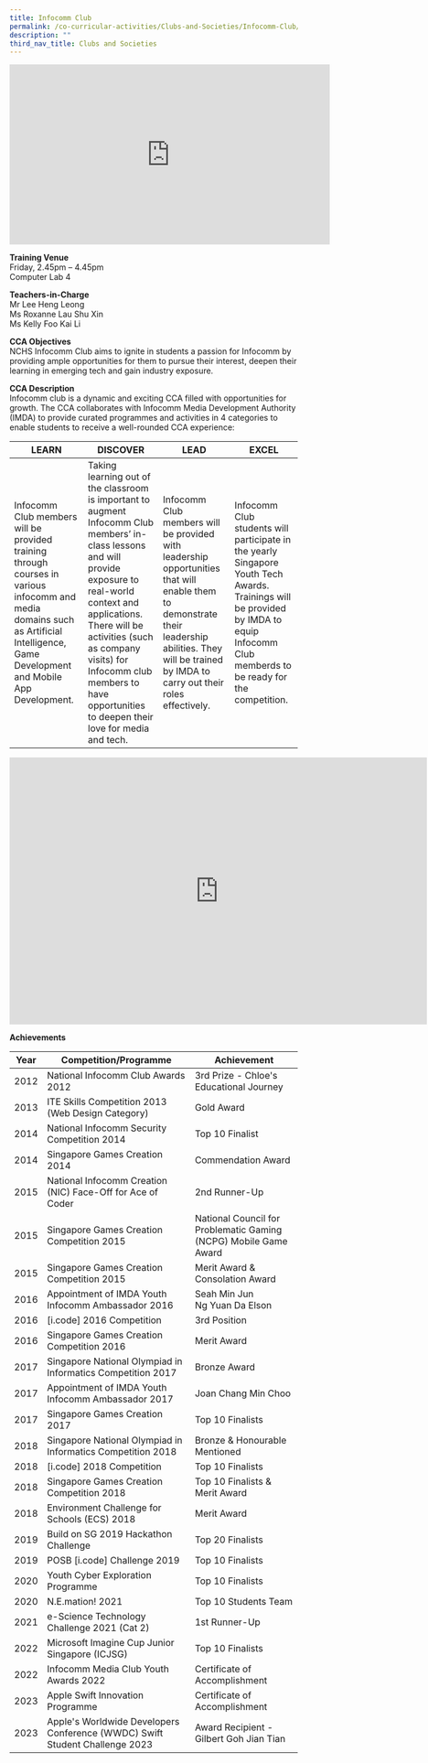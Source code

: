 ```yaml
---
title: Infocomm Club
permalink: /co-curricular-activities/Clubs-and-Societies/Infocomm-Club/
description: ""
third_nav_title: Clubs and Societies
---
```

<iframe allowfullscreen="" allow="accelerometer; autoplay; clipboard-write; encrypted-media; gyroscope; picture-in-picture; web-share" frameborder="0" title="YouTube video player" src="https://www.youtube.com/embed/CNCIBYLFPXE?autoplay=1" height="315" width="560"></iframe>

**Training Venue**
<br>Friday,  2.45pm – 4.45pm
<br>Computer Lab 4

**Teachers-in-Charge**
<br>Mr Lee Heng Leong<br> 
Ms Roxanne Lau Shu Xin<br>
Ms Kelly Foo Kai Li<br>

**CCA Objectives**<br>
NCHS Infocomm Club aims to ignite in students a passion for Infocomm by providing ample opportunities for them to pursue their interest, deepen their learning in emerging tech and gain industry exposure.

**CCA Description**<br>
Infocomm club is a dynamic and exciting CCA filled with opportunities for growth. The CCA collaborates with Infocomm Media Development Authority (IMDA) to provide curated programmes and activities in 4 categories to enable students to receive a well-rounded CCA experience:

| **LEARN** | **DISCOVER** | **LEAD**  | **EXCEL** |
| -------- | -------- | --------  | -------- |
| Infocomm Club members will be provided training through courses in various infocomm and media domains such as Artificial Intelligence, Game Development and Mobile App Development. | Taking learning out of the classroom is important to augment Infocomm Club members’ in-class lessons and will provide exposure to real-world context and applications. There will be activities (such as company visits) for Infocomm club members to have opportunities to deepen their love for media and tech. | Infocomm Club members will be provided with leadership opportunities that will enable them to demonstrate their leadership abilities. They will be trained by IMDA to carry out their roles effectively. | Infocomm Club students will participate in the yearly Singapore Youth Tech Awards. Trainings will be provided by IMDA to equip Infocomm Club memberds to be ready for the competition. |

<iframe src="https://docs.google.com/presentation/d/e/2PACX-1vSlqcIgMlYvYpFo5VSwm21VwyRJtnaSVq5c4ZrkVSoHxZlubE40cSulOCxZwqg3x4A62XF5TTCMEQqG/embed?start=true&amp;loop=true&amp;delayms=5000" frameborder="0" width="730" height="467" allowfullscreen="true"></iframe>

**Achievements**<br>

| Year | Competition/Programme | Achievement |
| -------- | -------- | -------- |
| 2012 | National Infocomm Club Awards 2012 | 3rd Prize - Chloe's Educational Journey |
| 2013 | ITE Skills Competition 2013 (Web Design Category) | Gold Award |
| 2014 | National Infocomm Security Competition 2014 | Top 10 Finalist |
| 2014 | Singapore Games Creation 2014 | Commendation Award |
| 2015 | National Infocomm Creation (NIC) Face-Off for Ace of Coder | 2nd Runner-Up |
| 2015 | Singapore Games Creation Competition 2015 | National Council for Problematic Gaming (NCPG) Mobile Game Award |
| 2015 | Singapore Games Creation Competition 2015 | Merit Award &amp; Consolation Award |
|2016 | Appointment of IMDA Youth Infocomm Ambassador 2016 | Seah Min Jun<br>Ng Yuan Da Elson |
| 2016 | \[i.code\] 2016 Competition | 3rd Position |
| 2016| Singapore Games Creation Competition 2016 | Merit Award |
| 2017 | Singapore National Olympiad in Informatics Competition 2017 | Bronze Award |
| 2017 | Appointment of IMDA Youth Infocomm Ambassador 2017 | Joan Chang Min Choo |
| 2017 | Singapore Games Creation 2017 | Top 10 Finalists |
| 2018 | Singapore National Olympiad in Informatics Competition 2018 | Bronze &amp; Honourable Mentioned |
| 2018 | \[i.code\] 2018 Competition | Top 10 Finalists |
| 2018 | Singapore Games Creation Competition 2018 | Top 10 Finalists &amp; Merit Award |
| 2018 | Environment Challenge for Schools (ECS) 2018 | Merit Award |
| 2019 | Build on SG 2019 Hackathon Challenge | Top 20 Finalists |
| 2019 | POSB \[i.code\] Challenge 2019 | Top 10 Finalists |
| 2020 | Youth Cyber Exploration Programme | Top 10 Finalists |
| 2020 | N.E.mation! 2021 | Top 10 Students Team |
| 2021 | e-Science Technology Challenge 2021 (Cat 2) | 1st Runner-Up |
| 2022 | Microsoft Imagine Cup Junior Singapore (ICJSG) | Top 10 Finalists |
| 2022 | Infocomm Media Club Youth Awards 2022 | Certificate of Accomplishment |
| 2023 | Apple Swift Innovation Programme | Certificate of Accomplishment |
| 2023 | Apple's Worldwide Developers Conference (WWDC) Swift Student Challenge 2023 | Award Recipient - Gilbert Goh Jian Tian |